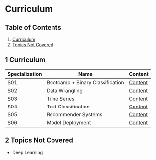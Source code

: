 # Curriculum

## Table of Contents

1. [Curriculum](#1-curriculum)
2. [Topics Not Covered](#2-topics-not-covered)

## 1 Curriculum

| Specialization | Name                             | Content                                             |
| -------------  |----------------------------------|-----------------------------------------------------|
| S01            | Bootcamp + Binary Classification | [Content](01-bootcamp-and-binary-classification.md) |
| S02            | Data Wrangling                   | [Content](02-data-wrangling.md)                     |
| S03            | Time Series                      | [Content](03-time-series.md)                        |
| S04            | Text Classification              | [Content](04-text-classification.md)                |
| S05            | Recommender Systems              | [Content](05-recommender-systems.md)                |
| S06            | Model Deployment                 | [Content](06-model-deployment.md)                   |

## 2 Topics Not Covered

* Deep Learning